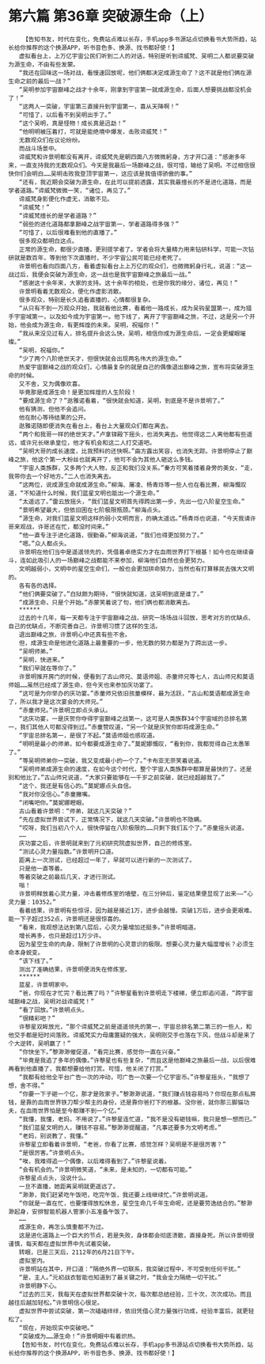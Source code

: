 # 第六篇 第36章 突破源生命（上）
        【告知书友，时代在变化，免费站点难以长存，手机app多书源站点切换看书大势所趋，站长给你推荐的这个换源APP，听书音色多、换源、找书都好使！】
       虚拟看台上，上万亿宇宙公民们听到二人的对话，特别是听到谛威梵、吴明二人都说要突破为源生命，不由有些发蒙。
       “我还在回味这一场对战，看慢速回放呢，他们俩都决定成源生命了？这不就是他们俩在源生命之前的最后一战？”
       “吴明参加宇宙巅峰之战才十余年，刚拿到宇宙第一就成源生命，后面人想要挑战都没机会了！”
       “这两人一突破，宇宙第三直接升到宇宙第一，喜从天降啊！”
       “可惜了，以后看不到吴明出手了。”
       “这个吴明，真是怪物！成长真是迅勐！”
       “他明明被压着打，可就是能绝境中爆发，击败谛威梵！”
       无数观众们在议论纷纷。
       而战斗场景中。
       谛威梵和许景明都没有离开，谛威梵先是朝四面八方微微躬身，方才开口道：“感谢多年来，一直支持我的无数观众们。今天是我最后一场巅峰之战，很可惜，输给了吴明。不过相信很快你们会明白……吴明击败我登顶宇宙第一，这应该是我值得骄傲的事。”
       “还有，我近期会突破为源生命，在此可以提前透露，其实我最擅长的不是进化道路，而是学者道路。”谛威梵微微一笑，“诸位，再见了。”
       谛威梵身影便化作虚无，消散不见。
       “谛威梵！”
       “谛威梵擅长的是学者道路？”
       “弱些的进化道路都拿巅峰之战宇宙第一，学者道路得多强？”
       “可惜了，以后很难看到他的直播了。”
       很多观众都明白这点。
       正常的源生命，都很少直播，更别提学者了。学者会将大量精力用来钻研科学，可能一次钻研就是数百年，等到他下次直播时，不少宇宙公民可能已经老死了。
       许景明也看向四面八方，看着虚拟看台上上万亿的观众们，也微微躬身行礼，说道：“这一战过后，我便会突破为源生命，这一战也是我宇宙巅峰之旅最后一战。”
       “感谢这十余年来，大家的支持。这十余年的相处，也是你我的缘分，诸位，再见！”
       许景明看着无数观众，便化作虚影消散。
       很多观众，特别是长久追看直播的，心情都很复杂。
       “从只有不到一万观众开始，我就看他比赛，看着他一路成长，成为吴钩星盟第一，成为猎手宇宙域第一，以及如今成为宇宙第一。他下线了，离开了宇宙巅峰之旅，不过，这是另一个开始，他会成为源生命，有更辉煌的未来。吴明，祝福你！”
       “我从来没见过有人，排名提升会这么快，吴明，相信你成为源生命后，一定会更耀眼璀璨。”
       “吴明，祝福你。”
       “少了两个八阶绝世天才，但很快就会出现两名伟大的源生命。”
       热爱宇宙巅峰之战的观众们，心情最复杂的就是自己的偶像退出巅峰之旅，宣布将突破源生命的时候。
       又不舍，又为偶像欢喜。
       毕竟那是成源生命！是更加辉煌的人生阶段！
       “要成源生命了？”逖雅诺看着，“很快就会知道，吴明，到底是不是许景明了。”
       他有猜测，但他不会追问。
       他在耐心等待结果的公开。
       逖雅诺随即便消失在看台上，看台上大量观众们都在离去。
       “两个和我哥一样的绝世天才。”卢拿铎殿下摇头，也消失离去。他觉得这二人离他都有些遥远，或许兄长继承皇位，他才有机会和这二人打交道吧。
       “吴明大哥的成长速度，比我预料的还快啊。”曲方露出笑容，也消失无踪。许景明停止了巅峰之旅，他这个第一大粉丝也就离开了，他可不会为其他人砸这么多钱。
       “宇宙人类族群，又多两个大人物，反正和我们没关系。”秦方可笑着搂着身旁的美女，“走，我带你去一个好地方。”二人也消失离去。
       “这两位，说成源生命就成源生命。”柳海、屠凌、杨青烁等一些人也在看比赛，柳海慨叹道，“不知道什么时候，我们蓝星文明也能出一个源生命。”
       “太遥远了。”雷云放摇头，“我们蓝星文明首先得跨出第一步，先出一位八阶星空生命。”
       “景明希望最大，但依旧困在七阶极限瓶颈。”柳海点头。
       “源生命，对我们蓝星文明这样的弱小文明而言，的确太遥远。”杨青烁也说道，“今天我请许哥来观战，许哥还在忙，都没时间来。”
       “他一直专注于进化道路，很勤奋。”柳海说道，“我们也得更加努力了。”
       “嗯。”众人都点头。
       许景明在他们当中是遥遥领先的，凭借着卓绝实力才在血雨世界打下根基！如今也在继续奋斗，连如此吸引人的一场巅峰之战都能不来参加，柳海他们自然也会更努力。
       文明越弱小，文明中的星空生命们，一般也会更加拼命努力，当然也有打算移民去强大文明的。
       各有各的选择。
       “他们俩要突破了。”白狱颇为期待，“很快就知道，这吴明到底是谁了。”
       “成源生命，只是个开始。”赤蒙笑着说了句，他们俩也都消散离去。
       ******
       过去的十几年，每一天都专注于宇宙巅峰之战，研究一场场战斗回放，思考对方的优缺点、自己的优缺点，不断完善自己，许景明习惯了这样的生活。
       退出巅峰之旅，许景明心中还真有些不舍。
       但，成源生命是他进化道路上最重要的一步，他无数的努力都是为了跨出这一步。
       “吴明师弟。”
       “吴明，快进来。”
       “我们早就在等你了。”
       许景明推开房门的时候，便看到了古山师兄、莫语师姐、赤童师兄等七人，古山师兄和莫语师姐……虽然已经成了源生命，但今天也来参加庆功宴了。
       “这可是为你举办的庆功宴。”赤童师兄依旧孩童模样，最为活跃，“古山和莫语都成源生命了，所以我才是这次宴会的大师兄。”
       “赤童师兄。”许景明立即点头承认。
       “这庆功宴，一是庆贺你夺得宇宙巅峰之战第一，这可是人类族群34个宇宙域的总排名第一，我们其他人可都没得到过。”赤童赞叹道，“另一个就是庆贺你即将成源生命。”
       “宇宙总排名第一，是很了不起。”莫语师姐也感叹道。
       “明明是最小的师弟，如今都要成源生命了。”莫妮娜慨叹，“看到你，我都觉得自己太愚笨了。”
       “等吴明师弟你一突破，我又变成最小的一个了。”卡布亚无奈笑着说道。
       “吴明师弟成源生命的速度，在如今这个时代，整个宇宙人类族群中都算是最快的了。还是别和他比了。”古山师兄说道，“大家只要能够在一千岁之前突破，就已经超越我了。”
       “这个，我还是有信心的。”莫妮娜点头自信。
       “我对你没信心。”赤童撇嘴。
       “闭嘴吧你。”莫妮娜瞪眼。
       古山看着许景明：“师弟，就这几天突破？”
       “先在虚拟世界尝试下，正常情况下，就这几天突破。”许景明也不隐瞒。
       “哎呀，我们当初八个人，很快停留在八阶极限的……只剩下我们五个了。”赤童摇头说道。
       ……
       庆功宴之后，许景明就来到了元初研究院虚拟世界，自己的修炼室。
       “测试心灵力量指数。”许景明开口道。
       距离上一次测试，已经超过一年了，早就可以进行新的一次测试了。
       只是他一直等着。
       等着突破之前最后几天，才进行测试。
       嗡！
       许景明释放着心灵力量，冲击着修炼室的墙壁，在三分钟后，鉴定结果便显现了出来——“心灵力量：10352。”
       看着结果，许景明有些惊讶，因为越是接近1万，进步会越慢。突破1万后，进步会更艰难。能一下子超过352点，许景明还是很惊喜的。
       “看来，我观想法达到第八层后，心灵力量增加还挺多。”许景明暗道。
       增长再多，也只是超过1万少许。
       因为星空生命的肉身，限制了许景明的心灵意识的极限。想要心灵力量大幅度增长？必须生命本身蜕变。
       “该下线了。”
       测出了准确结果，许景明便消失在修炼室。
       ******
       蓝星，许景明家中。
       “爸，你现在才忙完？看比赛了吗？”许黎星看到许景明走下楼梯，便立即追问道，“跨宇宙域巅峰之战，吴明对战谛威梵！”
       “看了回放。”许景明点头。
       “很精彩吧？”
       许黎星双眸放光，“那个谛威梵之前是遥遥领先的第一，宇宙总排名第二第三的一些人，和他交手都是短时间落败。谛威梵实力母庸置疑的强大，吴明刚交手也落在下风，但战斗却是来了个大逆转，吴明赢了！”
       “你快坐下。”黎渺渺催促道，“看完比赛，感觉你一直在兴奋。”
       “毕竟是我追了多年的偶像。”许黎星也有些复杂，“而且这是他巅峰之旅最后一战，以后很难再看到他直播了，我都想要给他打赏。可惜，他关闭了打赏。”
       “我都有给他全平台广告一次的冲动，可广告一次要一个亿宇宙币。”许黎星摇头，“我想了想，舍不得。”
       “你要一下子砸一个亿，那才是败家子。”黎渺渺说道，“我们赚点钱容易吗？你现在那点私房钱，是靠的血雨世界铁刀帮少帮主的身份，还是靠你爸打下的根基。没你爸，就你那三脚猫功夫，在血雨世界怕是至今都赚不到一个亿。”
       “我懂，我懂，老妈，不用说了。”许黎星连忙道，“我不是没有砸钱嘛，我只是想一想而已。”
       “我们蓝星文明的人，赚钱不容易。”黎渺渺提醒道，“凡事还要多为文明考虑。”
       “老妈，别说教了，我懂。”
       许黎星立即看着许景明，“老爸，你看了比赛，感觉怎样？吴明是不是很厉害？”
       “是很厉害。”许景明点头。
       “唉，我难得追一个偶像，以后难得看到了。”许黎星说着。
       “会有机会的。”许景明微笑道，“未来，是未知的，一切都有可能。”
       许黎星点点头，没说什么。
       一旦不直播，她距离吴明就更遥远了。
       “渺渺，我们赶紧吃午饭吧，吃完午饭，我还要上线继续忙。”许景明说道。
       “你就是一直在忙，也要懂得放松休息，星空生命几千年生命呢，还是要劳逸结合的。”黎渺渺起身，安排智能机器人管家小五准备午饭了。
       ……
       成源生命，再怎么慎重都不为过。
       这是进化道路上一个巨大的节点，若是失败，身体都会彻底溃散，直接身死。所以许景明很谨慎，每天都在虚拟世界中先试着突破。
       转眼，已是三天后，2112年的6月21日下午。
       虚拟室内。
       许景明站在其中，开口道：“隔绝外界一切联系，我突破过程中，不可受到任何干扰。”
       “是，主人。”元初战衣智能也知道到了最关键之时，“我会全力隔绝一切干扰。”
       许景明静下心。
       “过去的三天，我每天在虚拟世界都突破十次，每次都总结经验，三十次，次次成功。而且越往后越加轻松。”许景明信心很足。
       虚拟世界中尝试突破，第一次磕磕绊绊，依旧凭借心灵力量强行功成，经验丰富后，就更轻松了。
       “现在，开始现实中突破吧。”
       “突破成为……源生命！”许景明眼中有着炽热。
       【告知书友，时代在变化，免费站点难以长存，手机app多书源站点切换看书大势所趋，站长给你推荐的这个换源APP，听书音色多、换源、找书都好使！】